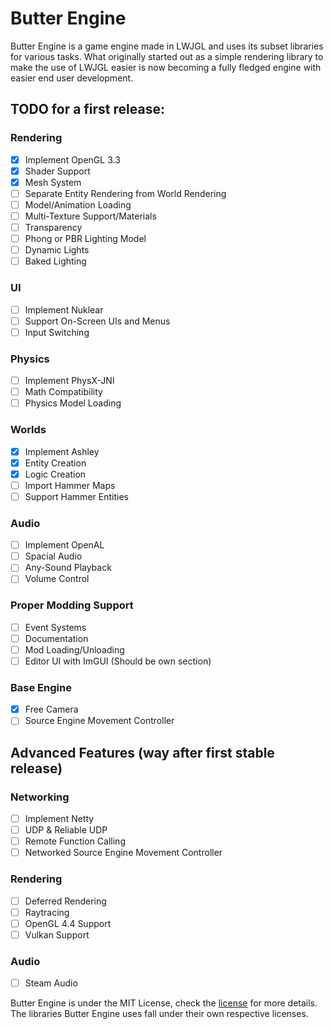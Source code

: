 # Butter Engine

Butter Engine is a game engine made in LWJGL and uses its subset libraries for various tasks. What originally started out as a simple rendering library to make the use of LWJGL easier is now becoming a fully fledged engine with easier end user development.

## TODO for a first release:
  
### Rendering
   - [X] Implement OpenGL 3.3 
   - [X] Shader Support
   - [X] Mesh System
   - [ ] Separate Entity Rendering from World Rendering
   - [ ] Model/Animation Loading
   - [ ] Multi-Texture Support/Materials
   - [ ] Transparency
   - [ ] Phong or PBR Lighting Model
   - [ ] Dynamic Lights
   - [ ] Baked Lighting

### UI
   - [ ] Implement Nuklear
   - [ ] Support On-Screen UIs and Menus
   - [ ] Input Switching

### Physics
   - [ ] Implement PhysX-JNI
   - [ ] Math Compatibility
   - [ ] Physics Model Loading

### Worlds
   - [X] Implement Ashley
   - [X] Entity Creation
   - [X] Logic Creation
   - [ ] Import Hammer Maps
   - [ ] Support Hammer Entities
  
### Audio
   - [ ] Implement OpenAL
   - [ ] Spacial Audio
   - [ ] Any-Sound Playback
   - [ ] Volume Control
 
### Proper Modding Support
   - [ ] Event Systems
   - [ ] Documentation
   - [ ] Mod Loading/Unloading
   - [ ] Editor UI with ImGUI (Should be own section)

### Base Engine
  - [X] Free Camera
  - [ ] Source Engine Movement Controller

## Advanced Features (way after first stable release)

### Networking
  - [ ] Implement Netty
  - [ ] UDP & Reliable UDP
  - [ ] Remote Function Calling
  - [ ] Networked Source Engine Movement Controller

### Rendering
   - [ ] Deferred Rendering
   - [ ] Raytracing
   - [ ] OpenGL 4.4 Support
   - [ ] Vulkan Support

### Audio
   - [ ] Steam Audio

Butter Engine is under the MIT License, check the [license](https://github.com/higgy999/ButterEngine/blob/main/LICENSE.md) for more details.
The libraries Butter Engine uses fall under their own respective licenses.
